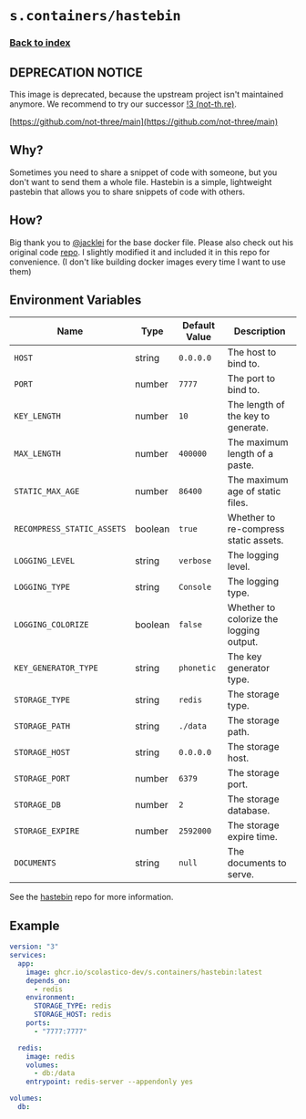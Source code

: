 # `s.containers/hastebin`

### [Back to index](../../README.md)

## DEPRECATION NOTICE

This image is deprecated, because the upstream project isn't maintained anymore. We recommend to try our successor [!3 (not-th.re)](https://not-th.re/).

[https://github.com/not-three/main](https://github.com/not-three/main)

## Why?

Sometimes you need to share a snippet of code with someone,
but you don't want to send them a whole file. Hastebin is a
simple, lightweight pastebin that allows you to share snippets
of code with others.

## How?

Big thank you to [@jacklei](https://github.com/jacklei) for the
base docker file. Please also check out his original code
[repo](https://github.com/jacklei/hastebin). I slightly modified
it and included it in this repo for convenience. (I don't like
building docker images every time I want to use them)

## Environment Variables

| Name                       | Type    | Default Value | Description                                                    |
|----------------------------|---------|---------------|----------------------------------------------------------------|
| `HOST`                     | string  | `0.0.0.0`     | The host to bind to.                                           |
| `PORT`                     | number  | `7777`        | The port to bind to.                                           |
| `KEY_LENGTH`               | number  | `10`          | The length of the key to generate.                             |
| `MAX_LENGTH`               | number  | `400000`      | The maximum length of a paste.                                 |
| `STATIC_MAX_AGE`           | number  | `86400`       | The maximum age of static files.                               |
| `RECOMPRESS_STATIC_ASSETS` | boolean | `true`        | Whether to re-compress static assets.                          |
| `LOGGING_LEVEL`            | string  | `verbose`     | The logging level.                                             |
| `LOGGING_TYPE`             | string  | `Console`     | The logging type.                                              |
| `LOGGING_COLORIZE`         | boolean | `false`       | Whether to colorize the logging output.                        |
| `KEY_GENERATOR_TYPE`       | string  | `phonetic`    | The key generator type.                                        |
| `STORAGE_TYPE`             | string  | `redis`       | The storage type.                                              |
| `STORAGE_PATH`             | string  | `./data`      | The storage path.                                              |
| `STORAGE_HOST`             | string  | `0.0.0.0`     | The storage host.                                              |
| `STORAGE_PORT`             | number  | `6379`        | The storage port.                                              |
| `STORAGE_DB`               | number  | `2`           | The storage database.                                          |
| `STORAGE_EXPIRE`           | number  | `2592000`     | The storage expire time.                                       |
| `DOCUMENTS`                | string  | `null`        | The documents to serve.                                        |

See the [hastebin](https://github.com/toptal/haste-server) repo for more information.

## Example

```yaml
version: "3"
services:
  app:
    image: ghcr.io/scolastico-dev/s.containers/hastebin:latest
    depends_on:
      - redis
    environment:
      STORAGE_TYPE: redis
      STORAGE_HOST: redis
    ports:
      - "7777:7777"

  redis:
    image: redis
    volumes:
      - db:/data
    entrypoint: redis-server --appendonly yes

volumes:
  db:
```
